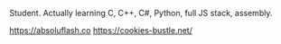 Student. Actually learning C, C++, C#, Python, full JS stack, assembly.<br>

https://absoluflash.co
https://cookies-bustle.net/
